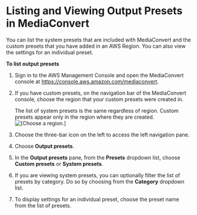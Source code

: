 # Listing and Viewing Output Presets in MediaConvert<a name="listing-presets"></a>

You can list the system presets that are included with MediaConvert and the custom presets that you have added in an AWS Region\. You can also view the settings for an individual preset\. 

**To list output presets**

1. Sign in to the AWS Management Console and open the MediaConvert console at [https://console\.aws\.amazon\.com/mediaconvert](https://console.aws.amazon.com/mediaconvert)\.

1. If you have custom presets, on the navigation bar of the MediaConvert console, choose the region that your custom presets were created in\.

   The list of system presets is the same regardless of region\. Custom presets appear only in the region where they are created\.  
![\[Choose a region.\]](http://docs.aws.amazon.com/mediaconvert/latest/ug/images/regions-list.png)

1. Choose the three\-bar icon on the left to access the left navigation pane\.

1. Choose **Output presets**\.

1. In the **Output presets** pane, from the **Presets** dropdown list, choose **Custom presets** or **System presets**\.

1. If you are viewing system presets, you can optionally filter the list of​ presets by category\. Do so by choosing from the **Category** dropdown list\.

1. To display settings for an individual preset, choose the preset name from the list of presets\.